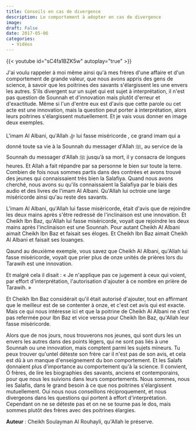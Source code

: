 ```yaml
---
title: Conseils en cas de divergence
description: Le comportement à adopter en cas de divergence 
image: 
draft: False
date: 2017-05-06
categories:
  - Vidéos
---
```


{{< youtube id="sC4fa1BZK5w" autoplay="true" >}}


J'ai voulu rappeler à moi même ainsi qu'à mes frères d'une affaire et d'un comportement de grande valeur, que nous avons appris des gens de science, à savoir que les poitrines des savants s'élargissent les une envers les autres. S'ils divergent sur un sujet qui est sujet à interprétation, il n'est pas question de Sounnah et d'innovation mais plutôt d'erreur et d'exactitude. Même si l'un d'entre eux est d'avis que cette parole ou cet acte est une innovation, mais la question peut porter à interprétation, alors leurs poitrines s'élargissent mutuellement. Et je vais vous donner en image deux exemples.

L'imam Al Albani, qu'Allah ﷻ lui fasse miséricorde , ce grand imam qui a donné toute sa vie à la Sounnah du messager d'Allah ﷺ, au service de la Sounnah du messager d'Allah ﷺ jusqu’à sa mort, il y consacra de longues heures. Et Allah a fait répandre par sa personne le bien sur toute la terre. Combien de fois nous sommes partis dans des contrées et avons trouvé des jeunes qui connaissaient très bien la Salafiya. Quand nous avons cherché, nous avons su qu'ils connaissaient la Salafiya par le biais des audio et des livres de l'imam Al Albani. Qu'Allah lui octroie une large miséricorde ainsi qu'au reste des savants.

L’imam Al Albani, qu'Allah lui fasse miséricorde, était d'avis que de rejoindre les deux mains après s'être redressé de l'inclinaison est une innovation. Et Cheikh Ibn Baz, qu'Allah lui fasse miséricorde, voyait que rejoindre les deux mains après l'inclinaison est une Sounnah. Pour autant Cheikh Al Albani aimait Cheikh Ibn Baz et faisait ses éloges. Et Cheikh Ibn Baz aimait Cheikh Al Albani et faisait ses louanges.

Qaund au deuxième exemple, vous savez que Cheikh Al Albani, qu'Allah lui fasse miséricorde, voyait que prier plus de onze unités de prières lors du Tarawih est une innovation.

Et malgré cela il disait : « Je n'applique pas ce jugement à ceux qui voient, par effort d'interprétation, l'autorisation d'ajouter à ce nombre en prière de Tarawih. »

Et Cheikh Ibn Baz considérait qu'il était autorisé d'ajouter, tout en affirmant que le meilleur est de se contenter à onze, et c'est cet avis qui est exacte. Mais ce qui nous intéresse ici et que la poitrine de Cheikh Al Albani ne s'est pas refermée pour Ibn Baz et vice verssa pour Cheikh Ibn Baz, qu'Allah leur fasse miséricorde.

Alors que de nos jours, nous trouverons nos jeunes, qui sont durs les un envers les autres dans des points légers, qui ne sont pas liés à une Sounnah ou une innovation, mais comptent parmi les sujets mineurs. Tu peux trouver qu'untel déteste son frère car il n'est pas de son avis, et cela est dû à un manque d'enseignement du bon comportement. Et les Salafs donnaient plus d'importance au comportement qu'à la science. Il convient, Ô frères, de lire les biographies des savants, anciens et contemporains, pour que nous les suivions dans leurs comportements. Nous sommes, nous les Salafis, dans le grand besoin à ce que nos poitrines s'élargissent mutuellement. Oui nous nous conseillons réciproquement, et nous divergeons dans les questions qui portent à effort d'interprétation. Cependant on ne se déteste pas et on ne se tourne pas le dos, mais sommes plutôt des frères avec des poitrines élargies.

**Auteur** : Cheikh Soulayman Al Rouhayli, qu'Allah le préserve.